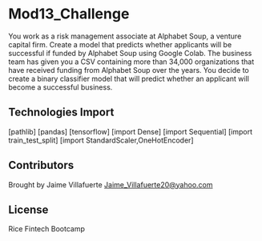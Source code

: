 # Mod13_Challenge

You work as a risk management associate at Alphabet Soup, a venture capital firm. Create a model that predicts whether applicants will be successful if funded by Alphabet Soup using Google Colab. The business team has given you a CSV containing more than 34,000 organizations that have received funding from Alphabet Soup over the years. You decide to create a binary classifier model that will predict whether an applicant will become a successful business.


## Technologies Import
[pathlib] 
[pandas] 
[tensorflow]
[import Dense]
[import Sequential]
[import train_test_split]
[import StandardScaler,OneHotEncoder]


## Contributors

Brought by Jaime Villafuerte 
Jaime_Villafuerte20@yahoo.com

## License

Rice Fintech Bootcamp
